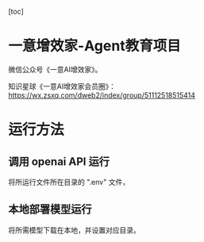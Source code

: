 [toc]

# 一意增效家-Agent教育项目
微信公众号《一意AI增效家》。

知识星球《一意AI增效家会员圈》：https://wx.zsxq.com/dweb2/index/group/51112518515414

# 运行方法
## 调用 openai API 运行
将所运行文件所在目录的 ".env" 文件，

## 本地部署模型运行
将所需模型下载在本地，并设置对应目录。


